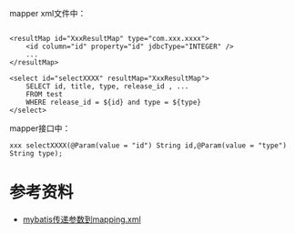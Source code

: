 mapper xml文件中：
```

<resultMap id="XxxResultMap" type="com.xxx.xxxx">
    <id column="id" property="id" jdbcType="INTEGER" />
    ...
</resultMap>

<select id="selectXXXX" resultMap="XxxResultMap">
    SELECT id, title, type, release_id , ...
    FROM test
    WHERE release_id = ${id} and type = ${type}
</select>

```

mapper接口中：
```
xxx selectXXXX(@Param(value = "id") String id,@Param(value = "type") String type);
```

# 参考资料
- [mybatis传递参数到mapping.xml](https://www.cnblogs.com/zhuawang/p/5927851.html)